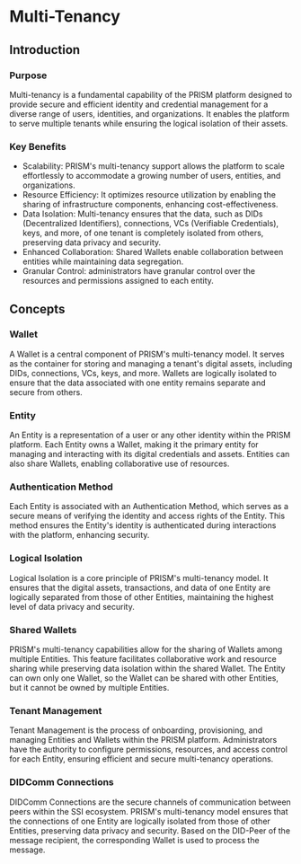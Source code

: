 # Multi-Tenancy

## Introduction

### Purpose

Multi-tenancy is a fundamental capability of the PRISM platform designed to provide secure and efficient identity and credential management for a diverse range of users, identities, and organizations.
It enables the platform to serve multiple tenants while ensuring the logical isolation of their assets.

### Key Benefits

- Scalability: PRISM's multi-tenancy support allows the platform to scale effortlessly to accommodate a growing number of users, entities, and organizations.
- Resource Efficiency: It optimizes resource utilization by enabling the sharing of infrastructure components, enhancing cost-effectiveness.
- Data Isolation: Multi-tenancy ensures that the data, such as DIDs (Decentralized Identifiers), connections, VCs (Verifiable Credentials), keys, and more, of one tenant is completely isolated from others, preserving data privacy and security.
- Enhanced Collaboration: Shared Wallets enable collaboration between entities while maintaining data segregation.
- Granular Control: administrators have granular control over the resources and permissions assigned to each entity.

## Concepts

### Wallet

A Wallet is a central component of PRISM's multi-tenancy model.
It serves as the container for storing and managing a tenant's digital assets, including DIDs, connections, VCs, keys, and more.
Wallets are logically isolated to ensure that the data associated with one entity remains separate and secure from others.

### Entity

An Entity is a representation of a user or any other identity within the PRISM platform.
Each Entity owns a Wallet, making it the primary entity for managing and interacting with its digital credentials and assets.
Entities can also share Wallets, enabling collaborative use of resources.

### Authentication Method

Each Entity is associated with an Authentication Method, which serves as a secure means of verifying the identity and access rights of the Entity.
This method ensures the Entity's identity is authenticated during interactions with the platform, enhancing security.

### Logical Isolation
Logical Isolation is a core principle of PRISM's multi-tenancy model. 
It ensures that the digital assets, transactions, and data of one Entity are logically separated from those of other Entities, maintaining the highest level of data privacy and security.

### Shared Wallets
PRISM's multi-tenancy capabilities allow for the sharing of Wallets among multiple Entities. 
This feature facilitates collaborative work and resource sharing while preserving data isolation within the shared Wallet.
The Entity can own only one Wallet, so the Wallet can be shared with other Entities, but it cannot be owned by multiple Entities.

### Tenant Management
Tenant Management is the process of onboarding, provisioning, and managing Entities and Wallets within the PRISM platform. 
Administrators have the authority to configure permissions, resources, and access control for each Entity, ensuring efficient and secure multi-tenancy operations.

### DIDComm Connections
DIDComm Connections are the secure channels of communication between peers within the SSI ecosystem.
PRISM's multi-tenancy model ensures that the connections of one Entity are logically isolated from those of other Entities, preserving data privacy and security.
Based on the DID-Peer of the message recipient, the corresponding Wallet is used to process the message.